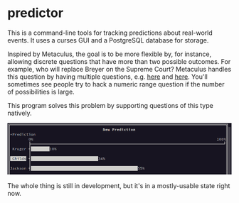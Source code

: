 # predictor

This is a command-line tools for tracking predictions about real-world events.
It uses a curses GUI and a PostgreSQL database for storage.

Inspired by Metaculus, the goal is to be more flexible by, for instance,
allowing discrete questions that have more than two possible outcomes.
For example, who will replace Breyer on the Supreme Court?
Metaculus handles this question by having multiple questions, e.g.
[here][Kruger] and [here][KBJ].
You'll sometimes see people try to hack a numeric range question if the number
of possibilities is large.

This program solves this problem by supporting questions of this type natively.

![Three bars for predicting one of three SCOTUS candidates](/img/cat.png)

The whole thing is still in development, but it's in a mostly-usable state right now.

[Kruger]: https://www.metaculus.com/questions/9585/l-kruger-confirmed-to-scotus-before-2023/
[KBJ]: https://www.metaculus.com/questions/9584/kbj-confirmed-to-scotus-before-2023/

